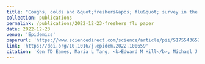 ```yaml
---
title: "Coughs, colds and &quot;freshers&apos; flu&quot; survey in the University of Cambridge, 2007-2008"
collection: publications
permalink: /publications/2022-12-23-freshers_flu_paper
date: 2022-12-23
venue: 'Epidemics'
paperurl: 'https://www.sciencedirect.com/science/article/pii/S1755436522000998/pdfft?md5=979e3919c5e56bf68b4a1dd887e96d69&pid=1-s2.0-S1755436522000998-main.pdf'
link: 'https://doi.org/10.1016/j.epidem.2022.100659'
citation: 'Ken TD Eames, Maria L Tang, <b>Edward M Hill</b>, Michael J Tildesley, Jonathan M Read, Matt J Keeling, Julia R Gog. (2021). &quot;Coughs, colds and &quot;freshers&apos; flu&quot; survey in the University of Cambridge, 2007-2008.&quot; <i>Epidemics</i>, <b>42</b>: 100659. doi:10.1016/j.epidem.2022.100659.'
---
```

<!-- "Coughs, Colds and "Freshers' Flu" Survey in the University of Cambridge, 2007-2008" -->
